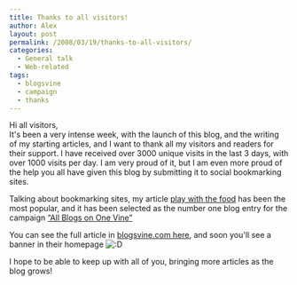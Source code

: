 ```yaml
---
title: Thanks to all visitors!
author: Alex
layout: post
permalink: /2008/03/19/thanks-to-all-visitors/
categories:
  - General talk
  - Web-related
tags:
  - blogsvine
  - campaign
  - thanks
---
```

 

Hi all visitors,  
It\'s been a very intense week, with the launch of this blog, and the writing of my starting articles, and I want to thank all my visitors and readers for their support. I have received over 3000 unique visits in the last 3 days, with over 1000 visits per day. I am very proud of it, but I am even more proud of the help you all have given this blog by submitting it to social bookmarking sites.

Talking about bookmarking sites, my article [play with the food][1] has been the most popular, and it has been selected as the number one blog entry for the campaign [“All Blogs on One Vine”][2] 

 [1]: http://urbanoalvarez.es/blog/2008/03/17/play-with-the-food/
 [2]: http://blog.blogsvine.com/2008/03/blogsvine-all-blogs-on-one-vine/

You can see the full article in [blogsvine.com here][3], and soon you\'ll see a banner in their homepage ![:D][4] 

 [3]: http://blog.blogsvine.com/2008/03/all-blogs-on-one-vine-win-free-advertising-on-blogsvine-phase-1/
 [4]: http://i1.wp.com/urbanoalvarez.es/blog/wp-content/plugins/smilies-themer/kopete/teeth.png

I hope to be able to keep up with all of you, bringing more articles as the blog grows!
